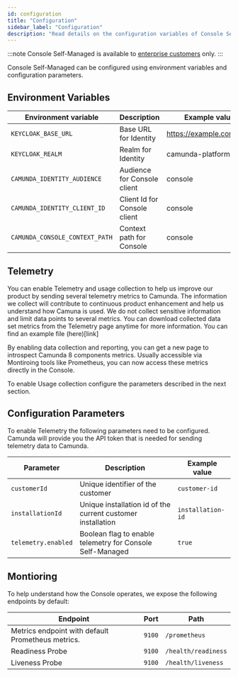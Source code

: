 ```yaml
---
id: configuration
title: "Configuration"
sidebar_label: "Configuration"
description: "Read details on the configuration variables of Console Self-Managed."
---
```


:::note
Console Self-Managed is available to [enterprise customers](../../reference/licenses.md#web-modeler) only.
:::

Console Self-Managed can be configured using environment variables and configuration parameters.

## Environment Variables

| Environment variable           | Description                  | Example value            |
| ------------------------------ | ---------------------------- | ------------------------ |
| `KEYCLOAK_BASE_URL`            | Base URL for Identity        | https://example.com/auth |
| `KEYCLOAK_REALM`               | Realm for Identity           | camunda-platform         |
| `CAMUNDA_IDENTITY_AUDIENCE`    | Audience for Console client  | console                  |
| `CAMUNDA_IDENTITY_CLIENT_ID`   | Client Id for Console client | console                  |
| `CAMUNDA_CONSOLE_CONTEXT_PATH` | Context path for Console     | console                  |

## Telemetry

You can enable Telemetry and usage collection to help us improve our product by sending several telemetry metrics to Camunda. The information we collect will contribute to continuous product enhancement and help us understand how Camuna is used. We do not collect sensitive information and limit data points to several metrics. You can download collected data set metrics from the Telemetry page anytime for more information. You can find an example file (here)[link]

By enabling data collection and reporting, you can get a new page to introspect Camunda 8 components metrics. Usually accessible via Montiroing tools like Prometheus, you can now access these metrics directly in the Console.

To enable Usage collection configure the parameters described in the next section.

## Configuration Parameters

To enable Telemetry the following parameters need to be configured. Camunda will provide you the API token that is needed for sending telemetry data to Camunda.

| Parameter           | Description                                                 | Example value     |
| ------------------- | ----------------------------------------------------------- | ----------------- |
| `customerId`        | Unique identifier of the customer                           | `customer-id`     |
| `installationId`    | Unique installation id of the current customer installation | `installation-id` |
| `telemetry.enabled` | Boolean flag to enable telemetry for Console Self-Managed   | `true`            |

## Montioring

To help understand how the Console operates, we expose the following endpoints by default:

| Endpoint                                          | Port   | Path                |
| ------------------------------------------------- | ------ | ------------------- |
| Metrics endpoint with default Prometheus metrics. | `9100` | `/prometheus`       |
| Readiness Probe                                   | `9100` | `/health/readiness` |
| Liveness Probe                                    | `9100` | `/health/liveness`  |

